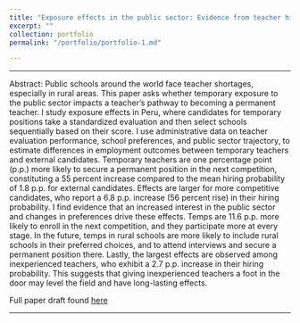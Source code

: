 ```yaml
---
title: "Exposure effects in the public sector: Evidence from teacher hiring in Peru"
excerpt: ""
collection: portfolio
permalink: "/portfolio/portfolio-1.md"

---
```


---

Abstract: Public schools around the world face teacher shortages, especially in rural areas. This paper asks whether temporary exposure to the public sector impacts a teacher’s pathway to becoming a permanent teacher. I study exposure effects in Peru, where candidates for temporary positions take a standardized evaluation and then select schools sequentially based on their score. I use administrative data on teacher evaluation performance, school preferences, and public sector trajectory, to estimate differences in employment outcomes between temporary teachers and external candidates. Temporary teachers are one percentage point (p.p.) more likely to secure a permanent position in the next competition, constituting a 55 percent increase compared to the mean hiring probability of 1.8 p.p. for external candidates. Effects are larger for more competitive candidates, who report a 6.8
p.p. increase (56 percent rise) in their hiring probability. I find evidence that an increased interest in the public sector and changes in preferences drive these effects. Temps are 11.6 p.p. more likely to enroll in the next competition, and they participate more at every stage. In the future, temps in rural schools are more likely to include rural schools in their preferred choices, and to attend interviews and secure a permanent position there. Lastly, the largest effects are observed among inexperienced teachers, who exhibit a 2.7 p.p. increase in their hiring probability. This suggests that giving inexperienced teachers a foot in the door may level the field and have long-lasting effects.


Full paper draft found [here](Colorism.pdf)

---